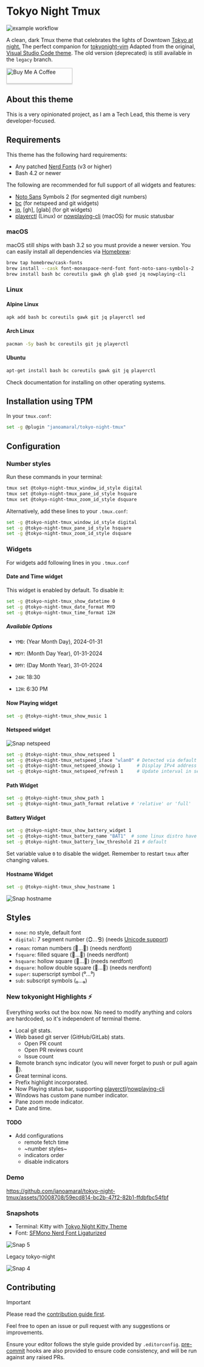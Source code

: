 # Tokyo Night Tmux

![example workflow](https://github.com/janoamaral/tokyo-night-tmux/actions/workflows/pre-commit.yml/badge.svg?branch=master)

A clean, dark Tmux theme that celebrates the lights of Downtown [Tokyo at night.](https://www.google.com/search?q=tokyo+night&newwindow=1&sxsrf=ACYBGNRiOGCstG_Xohb8CgG5UGwBRpMIQg:1571032079139&source=lnms&tbm=isch&sa=X&ved=0ahUKEwiayIfIhpvlAhUGmuAKHbfRDaIQ_AUIEigB&biw=1280&bih=666&dpr=2)
The perfect companion for [tokyonight-vim](https://github.com/ghifarit53/tokyonight-vim)
Adapted from the original, [Visual Studio Code theme](https://github.com/enkia/tokyo-night-vscode-theme).
The old version (deprecated) is still available in the `legacy` branch.

<a href="https://www.buymeacoffee.com/jano" target="_blank"><img src="https://www.buymeacoffee.com/assets/img/custom_images/orange_img.png" alt="Buy Me A Coffee" style="height: 41px !important;width: 174px !important;box-shadow: 0px 3px 2px 0px rgba(190, 190, 190, 0.5) !important;-webkit-box-shadow: 0px 3px 2px 0px rgba(190, 190, 190, 0.5) !important;" ></a>

## About this theme

This is a very opinionated project, as I am a Tech Lead, this theme is very developer-focused.

## Requirements

This theme has the following hard requirements:

- Any patched [Nerd Fonts] (v3 or higher)
- Bash 4.2 or newer

The following are recommended for full support of all widgets and features:

- [Noto Sans] Symbols 2 (for segmented digit numbers)
- [bc] (for netspeed and git widgets)
- [jq], [gh], [glab] (for git widgets)
- [playerctl] (Linux) or [nowplaying-cli] (macOS) for music statusbar

### macOS

macOS still ships with bash 3.2 so you must provide a newer version.
You can easily install all dependencies via [Homebrew]:

```bash
brew tap homebrew/cask-fonts
brew install --cask font-monaspace-nerd-font font-noto-sans-symbols-2
brew install bash bc coreutils gawk gh glab gsed jq nowplaying-cli
```

### Linux

#### Alpine Linux

```bash
apk add bash bc coreutils gawk git jq playerctl sed
```

#### Arch Linux

```bash
pacman -Sy bash bc coreutils git jq playerctl
```

#### Ubuntu

```bash
apt-get install bash bc coreutils gawk git jq playerctl
```

Check documentation for installing on other operating systems.

## Installation using TPM

In your `tmux.conf`:

```bash
set -g @plugin "janoamaral/tokyo-night-tmux"
```

## Configuration

### Number styles

Run these commands in your terminal:

```bash
tmux set @tokyo-night-tmux_window_id_style digital
tmux set @tokyo-night-tmux_pane_id_style hsquare
tmux set @tokyo-night-tmux_zoom_id_style dsquare
```

Alternatively, add these lines to your  `.tmux.conf`:

```bash
set -g @tokyo-night-tmux_window_id_style digital
set -g @tokyo-night-tmux_pane_id_style hsquare
set -g @tokyo-night-tmux_zoom_id_style dsquare
```

### Widgets

For widgets add following lines in you `.tmux.conf`

#### Date and Time widget

This widget is enabled by default. To disable it:

```bash
set -g @tokyo-night-tmux_show_datetime 0
set -g @tokyo-night-tmux_date_format MYD
set -g @tokyo-night-tmux_time_format 12H
```

##### Available Options

- `YMD`: (Year Month Day), 2024-01-31
- `MDY`: (Month Day Year), 01-31-2024
- `DMY`: (Day Month Year), 31-01-2024

- `24H`: 18:30
- `12H`: 6:30 PM

#### Now Playing widget

```bash
set -g @tokyo-night-tmux_show_music 1
```

#### Netspeed widget
![Snap netspeed](snaps/netspeed.png)

```bash
set -g @tokyo-night-tmux_show_netspeed 1
set -g @tokyo-night-tmux_netspeed_iface "wlan0" # Detected via default route
set -g @tokyo-night-tmux_netspeed_showip 1      # Display IPv4 address (default 0)
set -g @tokyo-night-tmux_netspeed_refresh 1     # Update interval in seconds (default 1)
```

#### Path Widget

```bash
set -g @tokyo-night-tmux_show_path 1
set -g @tokyo-night-tmux_path_format relative # 'relative' or 'full'
```

#### Battery Widget

```bash
set -g @tokyo-night-tmux_show_battery_widget 1
set -g @tokyo-night-tmux_battery_name "BAT1"  # some linux distro have 'BAT0'
set -g @tokyo-night-tmux_battery_low_threshold 21 # default
```

Set variable value `0` to disable the widget. Remember to restart `tmux` after
changing values.

#### Hostname Widget

```bash
set -g @tokyo-night-tmux_show_hostname 1
```

![Snap hostname](snaps/hostname.png)

## Styles

- `none`: no style, default font
- `digital`: 7 segment number (🯰...🯹) (needs [Unicode support](https://github.com/janoamaral/tokyo-night-tmux/issues/36#issuecomment-1907072080))
- `roman`: roman numbers (󱂈...󱂐) (needs nerdfont)
- `fsquare`: filled square (󰎡...󰎼) (needs nerdfont)
- `hsquare`: hollow square (󰎣...󰎾) (needs nerdfont)
- `dsquare`: hollow double square (󰎡...󰎼) (needs nerdfont)
- `super`: superscript symbol (⁰...⁹)
- `sub`: subscript symbols (₀...₉)

### New tokyonight Highlights ⚡

Everything works out the box now. No need to modify anything and colors are hardcoded,
so it's independent of terminal theme.

- Local git stats.
- Web based git server (GitHub/GitLab) stats.
  - Open PR count
  - Open PR reviews count
  - Issue count
- Remote branch sync indicator (you will never forget to push or pull again 🤪).
- Great terminal icons.
- Prefix highlight incorporated.
- Now Playing status bar, supporting [playerctl]/[nowplaying-cli]
- Windows has custom pane number indicator.
- Pane zoom mode indicator.
- Date and time.

#### TODO

- Add configurations
  - remote fetch time
  - ~number styles~
  - indicators order
  - disable indicators

### Demo

https://github.com/janoamaral/tokyo-night-tmux/assets/10008708/59ecd814-bc2b-47f2-82b1-ffdbfbc54fbf

### Snapshots

- Terminal: Kitty with [Tokyo Night Kitty Theme](https://github.com/davidmathers/tokyo-night-kitty-theme)
- Font: [SFMono Nerd Font Ligaturized](https://github.com/shaunsingh/SFMono-Nerd-Font-Ligaturized)

![Snap 5](snaps/logico.png)

Legacy tokyo-night

![Snap 4](snaps/l01.png)

## Contributing

> [!IMPORTANT]  
> Please read the [contribution guide first](CONTRIBUTING.md).

Feel free to open an issue or pull request with any suggestions or improvements.

Ensure your editor follows the style guide provided by `.editorconfig`.
[pre-commit] hooks are also provided to ensure code consistency, and will be
run against any raised PRs.

[pre-commit]: https://pre-commit.com/
[Noto Sans]: https://fonts.google.com/noto/specimen/Noto+Sans
[Nerd Fonts]: https://www.nerdfonts.com/
[coreutils]: https://www.gnu.org/software/coreutils/
[bc]: https://www.gnu.org/software/bc/
[jq]: https://jqlang.github.io/jq/
[playerctl]: https://github.com/altdesktop/playerctl
[nowplaying-cli]: https://github.com/kirtan-shah/nowplaying-cli
[Homebrew]: https://brew.sh/
